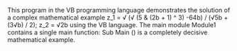 ﻿This program in the VB programming language demonstrates the solution of a complex mathematical example z_1 = √ (√ (5 & (2b + 1) ^ 3) -64b) / (√5b + (3√b) / 2); z_2 = √2b
using the VB language.
The main module Module1 contains a single main function: Sub Main () is a completely decisive mathematical example.